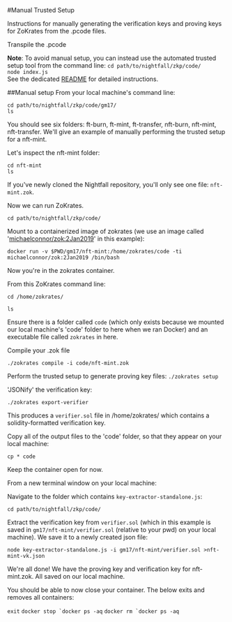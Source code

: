 #Manual Trusted Setup

Instructions for manually generating the verification keys and proving keys for ZoKrates from the
.pcode files.

Transpile the .pcode

**Note**: To avoid manual setup, you can instead use the automated trusted setup tool from the
command line: `cd path/to/nightfall/zkp/code/`  
`node index.js`  
See the dedicated [README](./README-trusted-setup.md) for detailed instructions.

##Manual setup From your local machine's command line:

`cd path/to/nightfall/zkp/code/gm17/`  
`ls`

You should see six folders: ft-burn, ft-mint, ft-transfer, nft-burn, nft-mint, nft-transfer. We'll
give an example of manually performing the trusted setup for a nft-mint.

Let's inspect the nft-mint folder:

`cd nft-mint`  
`ls`

If you've newly cloned the Nightfall repository, you'll only see one file: `nft-mint.zok`.

Now we can run ZoKrates.

`cd path/to/nightfall/zkp/code/`

Mount to a containerized image of zokrates (we use an image called
'[michaelconnor/zok:2Jan2019](https://hub.docker.com/r/michaelconnor/zok)' in this example):

`docker run -v $PWD/gm17/nft-mint:/home/zokrates/code -ti michaelconnor/zok:2Jan2019 /bin/bash`

Now you're in the zokrates container.

From this ZoKrates command line:

`cd /home/zokrates/`

`ls`

Ensure there is a folder called `code` (which only exists because we mounted our local machine's
'code' folder to here when we ran Docker) and an executable file called `zokrates` in here.

Compile your .zok file

`./zokrates compile -i code/nft-mint.zok`

Perform the trusted setup to generate proving key files: `./zokrates setup`

'JSONify' the verification key:

`./zokrates export-verifier`

This produces a `verifier.sol` file in /home/zokrates/ which contains a solidity-formatted
verification key.

Copy all of the output files to the 'code' folder, so that they appear on your local machine:

`cp * code`

Keep the container open for now.

From a new terminal window on your local machine:

Navigate to the folder which contains `key-extractor-standalone.js`:

`cd path/to/nightfall/zkp/code/`

Extract the verification key from `verifier.sol` (which in this example is saved in
`gm17/nft-mint/verifier.sol` (relative to your pwd) on your local machine). We save it to a newly
created json file:

`node key-extractor-standalone.js -i gm17/nft-mint/verifier.sol >nft-mint-vk.json`

We're all done! We have the proving key and verification key for nft-mint.zok. All saved on our
local machine.

You should be able to now close your container. The below exits and removes all containers:

`exit` `` docker stop `docker ps -aq `` `` docker rm `docker ps -aq ``
